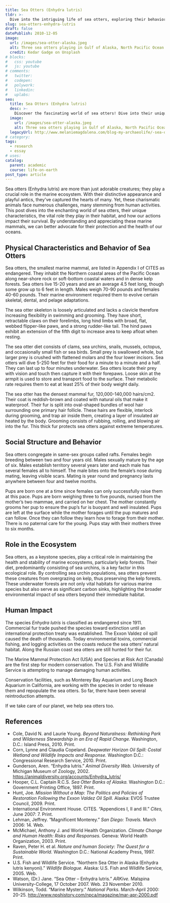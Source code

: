 ```yaml
---
title: Sea Otters (Enhydra lutris)
tldr: >-
  Dive into the intriguing life of sea otters, exploring their behaviors, diet, and vital ecological role, along with the conservation challenges they face.
slug: sea-otters-enhydra-lutris
draft: false
datePublish: 2010-12-05
image:
  url: /images/sea-otter-alaska.jpeg
  alt: Three sea otters playing in Gulf of Alaska, North Pacific Ocean in Kenai Fjords, Alaska
  credit: Kedar Gadge on Unsplash
# blocks:
#   css: youtube
#   js: youtube
# comments:
#   twitter: 
#   codepen:
#   polywork: 
#   linkedin: 
#   uplabs:
seo:
  title: Sea Otters (Enhydra lutris)
  desc: >-
    Discover the fascinating world of sea otters! Dive into their unique traits, diet, and survival challenges in this detailed exploration. 
  image:
    url: /images/sea-otter-alaska.jpeg
    alt: Three sea otters playing in Gulf of Alaska, North Pacific Ocean in Kenai Fjords, Alaska
  legacyUrl: http://www.melaniemagdalena.com/blog-my-archaeolife/-sea-otters-enhydra-lutris
# category:
tags:
  - research
  - essay
# uses:
catalog:
  parent: academic
  course: life-on-earth
post_type: article
---
```


Sea otters (Enhydra lutris) are more than just adorable creatures; they play a crucial role in the marine ecosystem. With their distinctive appearance and playful antics, they've captured the hearts of many. Yet, these charismatic animals face numerous challenges, many stemming from human activities. This post dives into the enchanting world of sea otters, their unique characteristics, the vital role they play in their habitat, and how our actions impact their survival. By understanding and appreciating these marine mammals, we can better advocate for their protection and the health of our oceans.

## Physical Characteristics and Behavior of Sea Otters

Sea otters, the smallest marine mammal, are listed in Appendix I of CITES as endangered. They inhabit the Northern coastal areas of the Pacific Ocean along near-shore rock or soft-bottom coastal waters and in dense kelp forests. Sea otters live 15-20 years and are an average 4.5 feet long, though some grow up to 6 feet in length. Males weigh 70-90 pounds and females 40-60 pounds. Their marine environment required them to evolve certain skeletal, dental, and pelage adaptations.
  
The sea otter skeleton is loosely articulated and lacks a clavicle therefore increasing flexibility in swimming and grooming. They have short, retractable claws on their forelimbs, long hind limbs with broad, flat, webbed flipper-like paws, and a strong rudder-like tail. The hind paws exhibit an extension of the fifth digit to increase area to keep afloat when resting.

The sea otter diet consists of clams, sea urchins, snails, mussels, octopus, and occasionally small fish or sea birds. Small prey is swallowed whole, but larger prey is crushed with flattened molars and the four lower incisors. Sea otters will dive 5-250 feet for their food for a minute to a minute and a half. They can last up to four minutes underwater. Sea otters locate their prey with vision and touch then capture it with their forepaws. Loose skin at the armpit is used to store and transport food to the surface. Their metabolic rate requires them to eat at least 25% of their body weight daily.
  
The sea otter has the densest mammal fur, 120,000-140,000 hairs/cm2. Their coat is reddish-brown and coated with natural oils that make it waterproof. Their fur is split into oval-shaped bundles of wool hair surrounding one primary hair follicle. These hairs are flexible, interlock during grooming, and trap air inside them, creating a layer of insulated air heated by the body. Grooming consists of rubbing, rolling, and blowing air into the fur. This thick fur protects sea otters against extreme temperatures.

## Social Structure and Behavior

Sea otters congregate in same-sex groups called rafts. Females begin breeding between two and four years old. Males sexually mature by the age of six. Males establish territory several years later and each male has several females all to himself. The male bites onto the female’s nose during mating, leaving visible scars. Mating is year round and pregnancy lasts anywhere between four and twelve months.

Pups are born one at a time since females can only successfully raise them at this pace. Pups are born weighing three to five pounds, nursed from the mother’s two mammae, and carried on her chest. The mother constantly grooms her pup to ensure the pup’s fur is buoyant and well insulated. Pups are left at the surface while the mother forages until the pup matures and can follow. Once they can follow they learn how to forage from their mother. There is no paternal care for the young. Pups stay with their mothers three to six months.

## Role in the Ecosystem

Sea otters, as a keystone species, play a critical role in maintaining the health and stability of marine ecosystems, particularly kelp forests. Their diet, predominantly consisting of sea urchins, is a key factor in this ecological role. By controlling sea urchin populations, sea otters prevent these creatures from overgrazing on kelp, thus preserving the kelp forests. These underwater forests are not only vital habitats for various marine species but also serve as significant carbon sinks, highlighting the broader environmental impact of sea otters beyond their immediate habitat.

## Human Impact
  
The species _Enhydra lutris_ is classified as endangered since 1911. Commercial fur trade pushed the species toward extinction until an international protection treaty was established. The Exxon Valdez oil spill caused the death of thousands. Today environmental toxins, commercial fishing, and logging activities on the coasts reduce the sea otters’ natural habitat. Along the Russian coast sea otters are still hunted for their fur.

The Marine Mammal Protection Act (USA) and Species at Risk Act (Canada) are the first step for modern conservation. The U.S. Fish and Wildlife Service is attempting to manage damaging human activities.

Conservation facilities, such as Monterey Bay Aquarium and Long Beach Aquarium in California, are working with the species in order to release them and repopulate the sea otters. So far, there have been several reintroduction attempts.

If we take care of our planet, we help sea otters too.

## References

- Cole, David N. and Laurie Young. _Beyond Naturalness: Rethinking Park and Wilderness Stewardship in an Era of Rapid Change._ Washington, D.C.: Island Press, 2010. Print.
- Corn, Lynne and Claudia Copeland. _Deepwater Horizon Oil Spill: Costal Wetland and Wildlife Impacts and Response._ Washington D.C.: Congressional Research Service, 2010. Print.
- Gunderson, Aren. “Enhydra lutris.” _Animal Diversity Web._ University of Michigan Museum of Zoology, 2002. <https://animaldiversity.org/accounts/Enhydra_lutris/>
- Hooper, C.L. Captain R.C.S. _Sea Otter Banks of Alaska._ Washington D.C.: Government Printing Office, 1897. Print.
- Hunt, Joe. _Mission Without a Map: The Politics and Policies of Restoration Following the Exxon Valdez Oil Spill._ Alaska: EVOS Trustee Council, 2009. Print.
- International Environment House. CITES. “Appendices I, II and III.” _Cites,_ June 2007: 7. Print.
- Lehman, Jeffrey. “Magnificent Monterey.” _San Diego: Travels._ March 2006: 14. Web.
- McMichael, Anthony J. and World Health Organization. _Climate Change and Human Health: Risks and Responses._ Geneva: World Health Organization, 2003. Print.
- Raven, Peter H. et al. _Nature and human Society: The Quest for a Sustainable World._ Washington D.C.: National Academy Press, 1997. Print.
- U.S. Fish and Wildlife Service. “Northern Sea Otter in Alaska (Enhydra lutris kenyoni).” _Wildlife Biologue._ Alaska: U.S. Fish and Wildlife Service, 2005. Web.
- Watson, (Dr.) Jane. “Sea Otter – Enhydra lutris.” _ARKive._ Malspina University-College, 17 October 2007. Web. 23 November 2010.
- Wilkinson, Todd. “Marine Mystery.” _National Parks._ March-April 2000: 20-25. <http://www.npshistory.com/npca/magazine/mar-apr-2000.pdf>